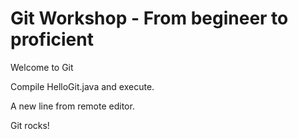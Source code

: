 # Git Workshop - From begineer to proficient

Welcome to Git

Compile HelloGit.java and execute.

A new line from remote editor.

Git rocks!
